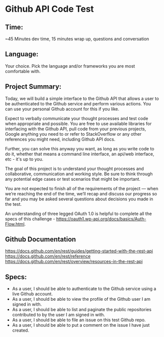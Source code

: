 # Github API Code Test
## Time: 
~45 Minutes dev time, 15 minutes wrap up, questions and conversation

## Language: 
Your choice. Pick the language and/or frameworks you are most comfortable with.

## Project Summary: 
Today, we will build a simple interface to the Github API that allows a user to be authenticated to the Github service and perform various actions. You can use your personal Github account for this if you like.

Expect to verbally communicate your thought processes and test code when appropriate and possible. You are free to use available libraries for interfacing with the Github API, pull code from your previous projects, Google anything you need to or refer to StackOverflow or any other references you might need, including Github API docs.

Further, you can solve this anyway you want, as long as you write code to do it, whether that means a command line interface,  an api/web interface, etc - it's up to you.

The goal of this project is to understand your thought processes and collaborative, communication and working style. Be sure to think through any potential edge cases or test scenarios that might be important.

You are not expected to finish all of the requirements of the project — when we’re reaching the end of the time, we’ll recap and discuss our progress so far and you may be asked several questions about decisions you made in the test. 

An understanding of three legged OAuth 1.0 is helpful to complete all the specs of this challenge - https://oauth1.wp-api.org/docs/basics/Auth-Flow.html.

## Github Documentation

https://docs.github.com/en/rest/guides/getting-started-with-the-rest-api
https://docs.github.com/en/rest/reference
https://docs.github.com/en/rest/overview/resources-in-the-rest-api

## Specs:

- As a user, I should be able to authenticate to the Github service using a live Github account. 
- As a user, I should be able to view the profile of the Github user I am signed in with.
- As a user, I should be able to list and paginate the public repositories contributed to by the user I am signed in with.
- As a user, I should be able to file an issue on this test Github repo.
- As a user, I should be able to put a comment on the issue I have just created.

